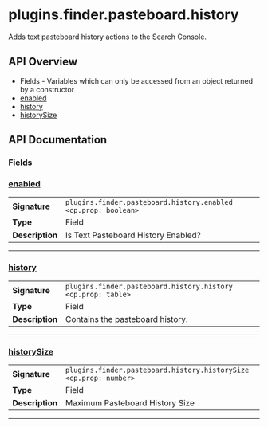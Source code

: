 # plugins.finder.pasteboard.history

Adds text pasteboard history actions to the Search Console.

## API Overview
* Fields - Variables which can only be accessed from an object returned by a constructor
 * [enabled](#enabled)
 * [history](#history)
 * [historySize](#historySize)

## API Documentation

### Fields


### [enabled](#enabled)

|                                             |                                                                                     |
| --------------------------------------------|-------------------------------------------------------------------------------------|
| **Signature**                               | `plugins.finder.pasteboard.history.enabled <cp.prop: boolean>`                                                                    |
| **Type**                                    | Field                                                                     |
| **Description**                             | Is Text Pasteboard History Enabled?                                                                     |

---

### [history](#history)

|                                             |                                                                                     |
| --------------------------------------------|-------------------------------------------------------------------------------------|
| **Signature**                               | `plugins.finder.pasteboard.history.history <cp.prop: table>`                                                                    |
| **Type**                                    | Field                                                                     |
| **Description**                             | Contains the pasteboard history.                                                                     |

---

### [historySize](#historySize)

|                                             |                                                                                     |
| --------------------------------------------|-------------------------------------------------------------------------------------|
| **Signature**                               | `plugins.finder.pasteboard.history.historySize <cp.prop: number>`                                                                    |
| **Type**                                    | Field                                                                     |
| **Description**                             | Maximum Pasteboard History Size                                                                     |

---
